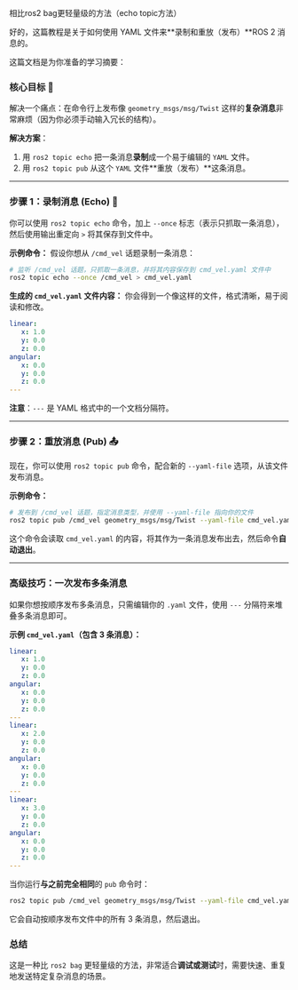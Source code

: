 相比ros2 bag更轻量级的方法（echo topic方法）

好的，这篇教程是关于如何使用 YAML 文件来\*\*录制和重放（发布）\*\*ROS 2 消息的。

这篇文档是为你准备的学习摘要：

### 核心目标 🎯

解决一个痛点：在命令行上发布像 `geometry_msgs/msg/Twist` 这样的**复杂消息**非常麻烦（因为你必须手动输入冗长的结构）。

**解决方案**：

1.  用 `ros2 topic echo` 把一条消息**录制**成一个易于编辑的 `YAML` 文件。
2.  用 `ros2 topic pub` 从这个 `YAML` 文件\*\*重放（发布）\*\*这条消息。

-----

### 步骤 1：录制消息 (Echo) 📝

你可以使用 `ros2 topic echo` 命令，加上 `--once` 标志（表示只抓取一条消息），然后使用输出重定向 `>` 将其保存到文件中。

**示例命令：**
假设你想从 `/cmd_vel` 话题录制一条消息：

```bash
# 监听 /cmd_vel 话题，只抓取一条消息，并将其内容保存到 cmd_vel.yaml 文件中
ros2 topic echo --once /cmd_vel > cmd_vel.yaml
```

**生成的 `cmd_vel.yaml` 文件内容：**
你会得到一个像这样的文件，格式清晰，易于阅读和修改。

```yaml
linear:
   x: 1.0
   y: 0.0
   z: 0.0
angular:
   x: 0.0
   y: 0.0
   z: 0.0
---
```

**注意**：`---` 是 YAML 格式中的一个文档分隔符。

-----

### 步骤 2：重放消息 (Pub) 📤

现在，你可以使用 `ros2 topic pub` 命令，配合新的 `--yaml-file` 选项，从该文件发布消息。

**示例命令：**

```bash
# 发布到 /cmd_vel 话题，指定消息类型，并使用 --yaml-file 指向你的文件
ros2 topic pub /cmd_vel geometry_msgs/msg/Twist --yaml-file cmd_vel.yaml
```

这个命令会读取 `cmd_vel.yaml` 的内容，将其作为一条消息发布出去，然后命令**自动退出**。

-----

### 高级技巧：一次发布多条消息

如果你想按顺序发布多条消息，只需编辑你的 `.yaml` 文件，使用 `---` 分隔符来堆叠多条消息即可。

**示例 `cmd_vel.yaml`（包含 3 条消息）：**

```yaml
linear:
   x: 1.0
   y: 0.0
   z: 0.0
angular:
   x: 0.0
   y: 0.0
   z: 0.0
---
linear:
   x: 2.0
   y: 0.0
   z: 0.0
angular:
   x: 0.0
   y: 0.0
   z: 0.0
---
linear:
   x: 3.0
   y: 0.0
   z: 0.0
angular:
   x: 0.0
   y: 0.0
   z: 0.0
---
```

当你运行**与之前完全相同**的 `pub` 命令时：

```bash
ros2 topic pub /cmd_vel geometry_msgs/msg/Twist --yaml-file cmd_vel.yaml
```

它会自动按顺序发布文件中的所有 3 条消息，然后退出。

### 总结

这是一种比 `ros2 bag` 更轻量级的方法，非常适合**调试或测试**时，需要快速、重复地发送特定复杂消息的场景。